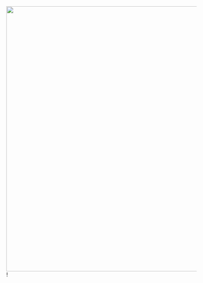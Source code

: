 <div align="center">
<img src="[Capturar](https://user-images.githubusercontent.com/76432049/129808722-ca4a65ec-765e-4bb8-ac92-de8472f36c87.PNG)" width="700px" />
</div>!
